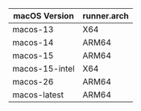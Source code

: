 | macOS Version | runner.arch |
|---------------|-------------|
| macos-13 | X64 |
| macos-14 | ARM64 |
| macos-15 | ARM64 |
| macos-15-intel | X64 |
| macos-26 | ARM64 |
| macos-latest | ARM64 |
